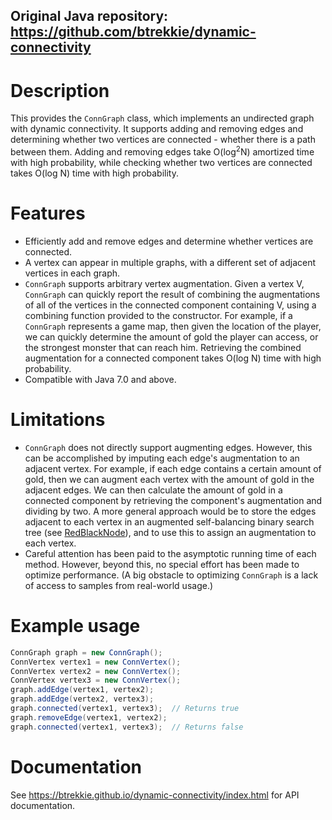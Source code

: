Original Java repository: https://github.com/btrekkie/dynamic-connectivity
-----


# Description
This provides the `ConnGraph` class, which implements an undirected graph with
dynamic connectivity. It supports adding and removing edges and determining
whether two vertices are connected - whether there is a path between them.
Adding and removing edges take O(log<sup>2</sup>N) amortized time with high
probability, while checking whether two vertices are connected takes O(log N)
time with high probability.

# Features
* Efficiently add and remove edges and determine whether vertices are connected.
* A vertex can appear in multiple graphs, with a different set of adjacent
  vertices in each graph.
* `ConnGraph` supports arbitrary vertex augmentation. Given a vertex V,
  `ConnGraph` can quickly report the result of combining the augmentations of
  all of the vertices in the connected component containing V, using a combining
  function provided to the constructor. For example, if a `ConnGraph` represents
  a game map, then given the location of the player, we can quickly determine
  the amount of gold the player can access, or the strongest monster that can
  reach him. Retrieving the combined augmentation for a connected component
  takes O(log N) time with high probability.
* Compatible with Java 7.0 and above.

# Limitations
* `ConnGraph` does not directly support augmenting edges. However, this can be
  accomplished by imputing each edge's augmentation to an adjacent vertex. For
  example, if each edge contains a certain amount of gold, then we can augment
  each vertex with the amount of gold in the adjacent edges. We can then
  calculate the amount of gold in a connected component by retrieving the
  component's augmentation and dividing by two. A more general approach would be
  to store the edges adjacent to each vertex in an augmented self-balancing
  binary search tree (see
  [RedBlackNode](https://github.com/btrekkie/RedBlackNode)), and to use this to
  assign an augmentation to each vertex.
* Careful attention has been paid to the asymptotic running time of each method.
  However, beyond this, no special effort has been made to optimize performance.
  (A big obstacle to optimizing `ConnGraph` is a lack of access to samples from
  real-world usage.)

# Example usage
```java
ConnGraph graph = new ConnGraph();
ConnVertex vertex1 = new ConnVertex();
ConnVertex vertex2 = new ConnVertex();
ConnVertex vertex3 = new ConnVertex();
graph.addEdge(vertex1, vertex2);
graph.addEdge(vertex2, vertex3);
graph.connected(vertex1, vertex3);  // Returns true
graph.removeEdge(vertex1, vertex2);
graph.connected(vertex1, vertex3);  // Returns false
```

# Documentation
See <https://btrekkie.github.io/dynamic-connectivity/index.html> for API
documentation.
